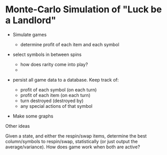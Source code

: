# Monte-Carlo Simulation of "Luck be a Landlord"

- Simulate games
    - determine profit of each item and each symbol

- select symbols in between spins
    - how does rarity come into play?
    - 
- persist all game data to a database. Keep track of:
    - profit of each symbol (on each turn)
    - profit of each item (on each turn)
    - turn destroyed (destroyed by)
    - any special actions of that symbol
- Make some graphs

Other ideas

Given a state, and either the respin/swap items, determine the best column/symbols to respin/swap, statistically (or just output the average/variance). How does game work when both are active?


